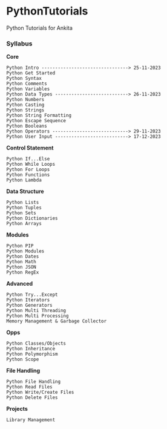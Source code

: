 # PythonTutorials
Python Tutorials for Ankita

### Syllabus

**Core**

    Python Intro --------------------------------> 25-11-2023
    Python Get Started
    Python Syntax
    Python Comments
    Python Variables
    Python Data Types ---------------------------> 26-11-2023
    Python Numbers
    Python Casting
    Python Strings
    Python String Formatting
    Python Escape Sequence
    Python Booleans
    Python Operators ----------------------------> 29-11-2023
    Python User Input ---------------------------> 17-12-2023

**Control Statement**

    Python If...Else
    Python While Loops
    Python For Loops
    Python Functions
    Python Lambda

**Data Structure**

    Python Lists
    Python Tuples
    Python Sets
    Python Dictionaries
    Python Arrays

**Modules**

    Python PIP
    Python Modules
    Python Dates
    Python Math
    Python JSON
    Python RegEx

**Advanced**

    Python Try...Except
    Python Iterators
    Python Generators
    Python Multi Threading
    Python Multi Processing
    Memory Management & Garbage Collector

**Opps**

    Python Classes/Objects
    Python Inheritance
    Python Polymorphism
    Python Scope

**File Handling**

    Python File Handling
    Python Read Files
    Python Write/Create Files
    Python Delete Files

**Projects**

    Library Management
    